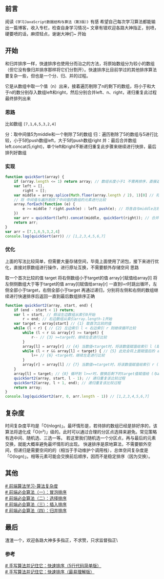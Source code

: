 ## 前言
阅读`《学习JavaScript数据结构与算法（第3版）》`有感
希望自己每次学习算法都能输出一篇博客，收入专栏，检查自身学习情况~ 文章有错欢迎各路大神指正，别喷，硬要喷的话，麻烦轻点，谢谢大神们~
开始
## 开始
和归并排序一样，快速排序也使用分而治之的方法，将原始数组分为较小的数组（但它没有像归并排序那样将它们分割开）。快速排序比目前学过的其他排序算法要复杂一些，但也是一个分、归、并的过程。

它是从数组中取一个值（n）出来，接着遍历剔除了n的剩下的数组，将小于和大于n的数分别存入数组left和right，然后分别合并left、n、right，递归重复此过程最终排列出来
### 思路
比如数组 `[7,1,6,5,3,2,4]`

分：取中间值5为middle和一个剔除了5的数组
归：遍历剔除了5的数组与5进行比较，小于5的push数组left，大于5的push数组right
并：最后合并数组left.concat(5,right)，单个left和right不断递归重复此步骤来继续进行快排，最后排列好数组

### 实现
```js
function quickSort(array) {
    if (array.length <= 1) return array; // 数组长度小于1 不需再排序，直接返回
    var left = [],
        right = []; 
    var middle = array.splice(Math.floor(array.length / 2), 1)[0] // 将中间值 取出 并在arr中移除
    // 将 中间值与遍历剔除了中间值的数组的元素进行比较
    array.forEach(function (e) {
        e >= middle ? right.push(e) : left.push(e); // 将各自与middle比较后的元素各自归组
    })
    var arr = quickSort(left).concat(middle, quickSort(right)); // 合并各数组（各自未排列好的数组进行递归继续快排）
    return arr;
}
var arr = [7,1,6,5,3,2,4]
console.log(quickSort(arr)) // [1,2,3,4,5,6,7]
```
### 优化
上面的写法比较简单，但需要大量存储空间，毕竟上面使用了闭包，接下来进行优化，直接对原数组进行操作，进行原址互换，不需要额外存储空间
思路

取一个首次比较的值 target
将右侧数组小于target的值 array[r]赋值给array[l]
将左侧侧数组大于等于target的值 array[l]赋值给array[r]
一直到l=r时跳出循环，左侧全部小于target，右侧全部小于target
再通过递归，分别将左侧和右侧的数组继续进行快速排序后返回一直到最后数组排序正确
```js
function quickSort2(array, start, end) {
    if (end - start < 1) return;
    var l = start, // 假设左边数组从索引0开始
        r = end; // 右边数组从索引array.length-1开始
    var target = array[start] // {1} 取首次比较的值
    while (l < r) { // {2} 左边索引 l < 右边索引 r 则继续循环比较
        while (l < r && array[r] >= target) {
            r-- // {3} >=targe时，继续左走进行比较
        }
        array[l] = array[r] // {4} 当数值<target时，将该数值赋值给索引 l (即开始的 0 ) 位置，此时array[r] == array[l]，数组中会有两个相等的值
        while (l < r && array[l] < target) { // {5} 此处会将上面赋值后的 array[l] (即array[r]的值，该值已经小于target) 再和tagrget比较一次，此步有点多余，但暂无优化方法。。。
            l++ // {6} <targe时，继续左走进行比较
        }
        array[r] = array[l] // {7} 当数值>=target时，将该数值赋值给索引 r (即上方已经递减后的索引或者未递减 仍是 0 ) 位置，此时 array[l] == array[r]，数组中会有两个相等的值
    }
    array[l] = target; // {8} 循环到 l>=r时，替换后剩下的target值赋值给 (与array[r] 相等的) array[l]
    quickSort2(array, start, l - 1); // 递归重复该比较过程
    quickSort2(array, l + 1, end); // 递归重复该比较过程
    return array;
}
console.log(quickSort2(arr, 0, arr.length - 1)) // [1,2,3,4,5,6,7]
```
## 复杂度
时间复杂度平均是「O(nlogn)」。最坏情形是，若待排的数组已经是排好序的，该算法将退化成「O(n²)」级的。此时可以通过合理的分区点选择来避免。常见策略有选中间、随机选、三选一等。
若这里我们随机选一个分区点，再与最后的元素交换，就能大概率避免最坏情形的出现。
快速排序是原地算法，不需要额外空间，但递归是需要空间的的（相当于手动维护个调用栈），总体空间复杂度是「O(logn)」。相等元素可能会交换前后顺序，因而不是稳定排序（因为交换）。
## 其他
[# 前端算法学习-算法复杂度](https://juejin.cn/post/7034077582584709150)\
[# 前端必会算法（一）：冒泡排序](https://juejin.cn/post/7034765646390886437)\
[# 前端必会算法（二）：选择排序](https://juejin.cn/post/7034819462687621133)\
[# 前端必会算法（三）：插入排序](https://juejin.cn/post/7036181901022855175)\
[# 前端必会算法（四）：归并排序](https://juejin.cn/post/7036277115905540103)
## 最后
渣渣一个，欢迎各路大神多多指正，不求赞，只求监督指正\
### 参考
[# 手写算法并记住它：快速排序（5行代码简单版）](https://juejin.cn/post/6844903938290876430)\
[# 手写算法并记住它：快速排序（最易理解版）](https://juejin.cn/post/6844903938915827725)
